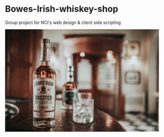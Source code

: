 # Bowes-Irish-whiskey-shop
Group project for NCI's web design &amp; client side scripting 

![irish whiskey](assets/images/jameson-bottle.jpg)
